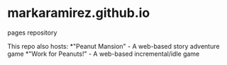 # markaramirez.github.io
pages repository

This repo also hosts:
  *"Peanut Mansion" - A web-based story adventure game
  *"Work for Peanuts!" - A web-based incremental/idle game
